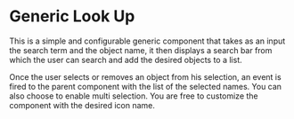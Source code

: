 # Generic Look Up

This is a simple and configurable generic component that takes as an input the search term and the object name, 
it then displays a search bar from which the user can search and add the desired objects to a list.

Once the user selects or removes an object from his selection, an event is fired to the parent component 
with the list of the selected names.
You can also choose to enable multi selection.
You are free to customize the component with the desired icon name.


